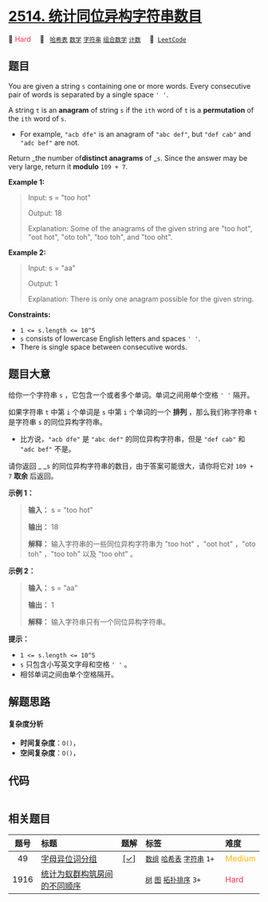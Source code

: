 # [2514. 统计同位异构字符串数目](https://leetcode.com/problems/count-anagrams)

🔴 <font color=#ff334b>Hard</font>&emsp; 🔖&ensp; [`哈希表`](/leetcode-js/outline/tag/hash-table.md) [`数学`](/leetcode-js/outline/tag/math.md) [`字符串`](/leetcode-js/outline/tag/string.md) [`组合数学`](/leetcode-js/outline/tag/combinatorics.md) [`计数`](/leetcode-js/outline/tag/counting.md)&emsp; 🔗&ensp;[`LeetCode`](https://leetcode.com/problems/count-anagrams)

## 题目

You are given a string `s` containing one or more words. Every consecutive
pair of words is separated by a single space `' '`.

A string `t` is an **anagram** of string `s` if the `ith` word of `t` is a
**permutation** of the `ith` word of `s`.

  * For example, `"acb dfe"` is an anagram of `"abc def"`, but `"def cab"` and `"adc bef"` are not.

Return _the number of**distinct anagrams** of _`s`. Since the answer may be
very large, return it **modulo** `109 + 7`.



**Example 1:**

> Input: s = "too hot"
> 
> Output: 18
> 
> Explanation: Some of the anagrams of the given string are "too hot", "oot hot", "oto toh", "too toh", and "too oht".

**Example 2:**

> Input: s = "aa"
> 
> Output: 1
> 
> Explanation: There is only one anagram possible for the given string.



**Constraints:**

  * `1 <= s.length <= 10^5`
  * `s` consists of lowercase English letters and spaces `' '`.
  * There is single space between consecutive words.


## 题目大意

给你一个字符串 `s` ，它包含一个或者多个单词。单词之间用单个空格 `' '` 隔开。

如果字符串 `t` 中第 `i` 个单词是 `s` 中第 `i` 个单词的一个 **排列**  ，那么我们称字符串 `t` 是字符串 `s`
的同位异构字符串。

  * 比方说，`"acb dfe"` 是 `"abc def"` 的同位异构字符串，但是 `"def cab"` 和 `"adc bef"` 不是。

请你返回 _ _`s` 的同位异构字符串的数目，由于答案可能很大，请你将它对 `109 + 7` **取余** 后返回。



**示例 1：**

> 
> 
> 
> 
> 
> **输入：** s = "too hot"
> 
> **输出：** 18
> 
> **解释：** 输入字符串的一些同位异构字符串为 "too hot" ，"oot hot" ，"oto toh" ，"too toh" 以及 "too oht" 。
> 
> 

**示例 2：**

> 
> 
> 
> 
> 
> **输入：** s = "aa"
> 
> **输出：** 1
> 
> **解释：** 输入字符串只有一个同位异构字符串。



**提示：**

  * `1 <= s.length <= 10^5`
  * `s` 只包含小写英文字母和空格 `' '` 。
  * 相邻单词之间由单个空格隔开。


## 解题思路

#### 复杂度分析

- **时间复杂度**：`O()`，
- **空间复杂度**：`O()`，

## 代码

```javascript

```

## 相关题目

<!-- prettier-ignore -->
| 题号 | 标题 | 题解 | 标签 | 难度 |
| :------: | :------ | :------: | :------ | :------ |
| 49 | [字母异位词分组](https://leetcode.com/problems/group-anagrams) | [[✓]](/leetcode-js/problem/0049.md) |  [`数组`](/leetcode-js/outline/tag/array.md) [`哈希表`](/leetcode-js/outline/tag/hash-table.md) [`字符串`](/leetcode-js/outline/tag/string.md) `1+` | <font color=#ffb800>Medium</font> |
| 1916 | [统计为蚁群构筑房间的不同顺序](https://leetcode.com/problems/count-ways-to-build-rooms-in-an-ant-colony) |  |  [`树`](/leetcode-js/outline/tag/tree.md) [`图`](/leetcode-js/outline/tag/graph.md) [`拓扑排序`](/leetcode-js/outline/tag/topological-sort.md) `3+` | <font color=#ff334b>Hard</font> |

<style>
.blue {
    background-color: #096dd9;
    padding: 0.25rem 0.5rem;
    margin: 0;
    font-size: 0.85em;
    border-radius: 3px;
    color: white;
    font-weight: 500;
}
table th:first-of-type { width: 10%; }
table th:nth-of-type(2) { width: 35%; }
table th:nth-of-type(3) { width: 10%; }
table th:nth-of-type(4) { width: 35%; }
table th:nth-of-type(5) { width: 10%; }
</style>
